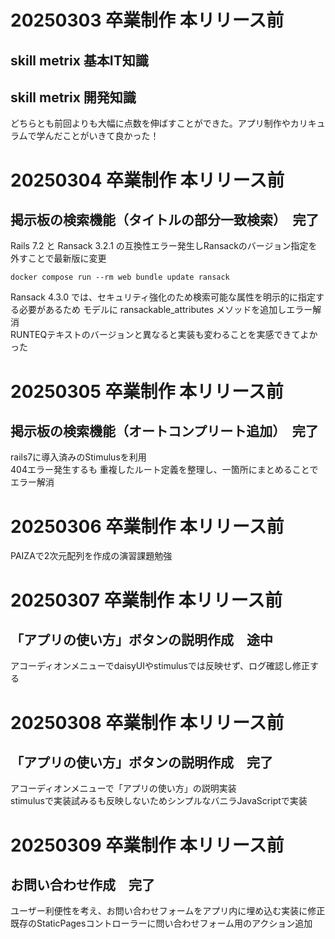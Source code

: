 # 20250303 卒業制作 本リリース前<br>
## skill metrix 基本IT知識<br>
## skill metrix 開発知識<br>
どちらとも前回よりも大幅に点数を伸ばすことができた。アプリ制作やカリキュラムで学んだことがいきて良かった！<br>

# 20250304 卒業制作 本リリース前<br>
## 掲示板の検索機能（タイトルの部分一致検索）　完了<br>
Rails 7.2 と Ransack 3.2.1 の互換性エラー発生しRansackのバージョン指定を外すことで最新版に変更<br>
```
docker compose run --rm web bundle update ransack
```

Ransack 4.3.0 では、セキュリティ強化のため検索可能な属性を明示的に指定する必要があるため
モデルに ransackable_attributes メソッドを追加しエラー解消<br>
RUNTEQテキストのバージョンと異なると実装も変わることを実感できてよかった<br>

# 20250305 卒業制作 本リリース前<br>
## 掲示板の検索機能（オートコンプリート追加）　完了<br>
rails7に導入済みのStimulusを利用<br>
404エラー発生するも
重複したルート定義を整理し、一箇所にまとめることでエラー解消<br>

# 20250306 卒業制作 本リリース前<br>
PAIZAで2次元配列を作成の演習課題勉強<br>

# 20250307 卒業制作 本リリース前<br>
## 「アプリの使い方」ボタンの説明作成　途中<br>
アコーディオンメニューでdaisyUIやstimulusでは反映せず、ログ確認し修正する<br>

# 20250308 卒業制作 本リリース前<br>
## 「アプリの使い方」ボタンの説明作成　完了<br>
アコーディオンメニューで「アプリの使い方」の説明実装<br>
stimulusで実装試みるも反映しないためシンプルなバニラJavaScriptで実装<br>

# 20250309 卒業制作 本リリース前<br>
## お問い合わせ作成　完了<br>
ユーザー利便性を考え、お問い合わせフォームをアプリ内に埋め込む実装に修正<br>
既存のStaticPagesコントローラーに問い合わせフォーム用のアクション追加<br>

